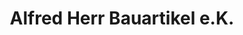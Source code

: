 ---
title: "Alfred Herr Bauartikel e.K."
url: /schmitten-im-taunus/alfred-herr-bauartikel-e-k/
shop: Eisenwaren
---